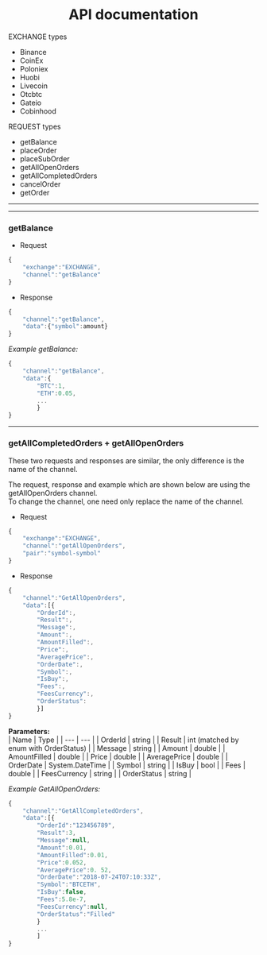 <!--Heading-->

# <center> **API documentation**</center>

EXCHANGE types

* Binance 
* CoinEx
* Poloniex
* Huobi
* Livecoin
* Otcbtc
* Gateio
* Cobinhood

REQUEST types
* getBalance       
* placeOrder     
* placeSubOrder      
* getAllOpenOrders      
* getAllCompletedOrders
* cancelOrder
* getOrder

---
---

<!--getBalance-->
### **getBalance**
* Request

<!--Code Block-->
```JavaScript
{
    "exchange":"EXCHANGE",
    "channel":"getBalance"
}
```
* Response
```JavaScript
{
    "channel":"getBalance",
    "data":{"symbol":amount}
}
```
_Example getBalance:_ 
```JavaScript
{
    "channel":"getBalance",
    "data":{
        "BTC":1,
        "ETH":0.05,
        ...
        }
}
```
---
<!--getBalance-->
### **getAllCompletedOrders + getAllOpenOrders**
<p>These two requests and responses are similar, the only difference is the name of the channel. </p>
<p>The request, response and example which are shown below are using the getAllOpenOrders channel.
<br>
To change the channel, one need only replace the name of the channel.</p>

* Request

<!--Code Block-->
```JavaScript
{
    "exchange":"EXCHANGE",
    "channel":"getAllOpenOrders",
    "pair":"symbol-symbol"
}
```
* Response
```JavaScript
{
    "channel":"GetAllOpenOrders",
    "data":[{
        "OrderId":,
        "Result":,
        "Message":,
        "Amount":,
        "AmountFilled":,
        "Price":,
        "AveragePrice":,
        "OrderDate":,
        "Symbol":,
        "IsBuy":,
        "Fees":,
        "FeesCurrency":,
        "OrderStatus":
        }]
}
```
**Parameters:**
<br>
| Name | Type |
| --- | --- |
| OrderId | string |
| Result | int (matched by enum with OrderStatus) |
| Message | string |
| Amount | double |
| AmountFilled | double |
| Price | double |
| AveragePrice | double |
| OrderDate | System.DateTime |
| Symbol | string |
| IsBuy | bool |
| Fees | double |
| FeesCurrency | string |
| OrderStatus | string |


_Example GetAllOpenOrders:_
```JavaScript
{
    "channel":"GetAllCompletedOrders",
    "data":[{
        "OrderId":"123456789",
        "Result":3,
        "Message":null,
        "Amount":0.01,
        "AmountFilled":0.01,
        "Price":0.052,
        "AveragePrice":0. 52,
        "OrderDate":"2018-07-24T07:10:33Z",
        "Symbol":"BTCETH",
        "IsBuy":false,
        "Fees":5.8e-7,
        "FeesCurrency":null,
        "OrderStatus":"Filled"
        }
        ...
        ]
}
```
